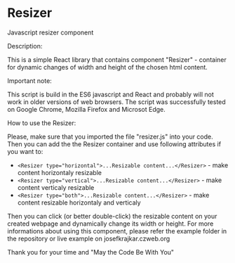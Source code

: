 # Resizer
Javascript resizer component

Description:

This is a simple React library that contains component "Resizer" - container for dynamic changes of width and height of the chosen html content.

Important note:

This script is build in the ES6 javascript and React and probably will not work in older versions of web browsers.
The script was successfully tested on Google Chrome, Mozilla Firefox and Microsot Edge.

How to use the Resizer:

Please, make sure that you imported the file "resizer.js" into your code.
Then you can add the the Resizer container and use following attributes if you want to:


- ```<Resizer type="horizontal">...Resizable content...</Resizer>``` - make content horizontaly resizable 
- ```<Resizer type="vertical">...Resizable content...</Resizer>``` - make content verticaly resizable 
- ```<Resizer type="both">...Resizable content...</Resizer>``` - make content resizable horizontaly and verticaly


Then you can click (or better double-click) the resizable content on your created webpage and dynamically change its width or height.
For more informations about using this component, please refer the example folder in the repository or live example on josefkrajkar.czweb.org 

Thank you for your time and "May the Code Be With You"
